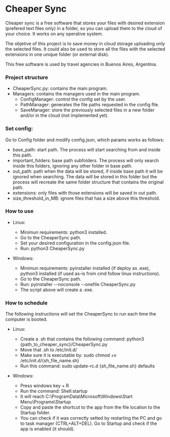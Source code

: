 # Cheaper Sync

Cheaper sync is a free software that stores your files with desired extension (prefered text files only) in a folder, so you can upload them to the cloud of your choice. It works on any operative system.

The objetive of this project is to save money in cloud storage uploading only the selected files. It could also be used to store all the files with the selected extensions in one unique folder (or external disk). 

This free software is used by travel agencies in Buenos Aires, Argentina.

### Project structure

- CheaperSync.py: contains the main program.
- Managers: contains the managers used in the main program.
	- ConfigManager: control the config set by the user.
	- PathManager: generates the file paths requested in the config file.
	- SaveManager: store the previously selected files in a new folder and/or in the cloud (not implemented yet). 

### Set config:
Go to Config folder and modify config.json, which params works as follows:
- base_path: start path. The process will start searching from and inside this path.
- important_folders: base path subfolders. The process will only search inside this folders, ignoring any other  folder in base path.
- out_path: path when the data will be stored, if inside base path it will be ignored when searching. The data will be stored in this folder but the process will recreate the same folder structure that contains the original path.
- extensions: only files with those extensions will be saved in out path.
- size\_threshold\_in\_MB: ignore files that has a size above this threshold.
	
### How to use
- Linux:
	- Minimun requirements: python3 installed. 
	- Go to the CheaperSync path.
	- Set your desired configuration in the config.json file.  
	- Run: python3 CheaperSync.py
	
- Windows:
	- Minimun requirements: pyinstaller installed (if deploy as .exe), python3 installed (if used as-is from cmd follow linux instructions).
	- Go to the CheaperSync path.
	- Run: pyinstaller --noconsole --onefile CheaperSync.py
	- The script above will create a .exe.
	
### How to schedule
The following instructions will set the CheaperSync to run each time the computer is booted.

- Linux:
	- Create a .sh that contains the following command: python3 {path\_to\_cheaper\_sync}/CheaperSync.py
	- Move that .sh to /etc/init.d/
	- Make sure it is executable by: sudo chmod +x /etc/init.d/{sh\_file\_name.sh}
	- Run this command: sudo update-rc.d {sh\_file\_name.sh} defaults

- Windows:
	- Press windows key + R
	- Run the command: Shell:startup
	- It will reach C:\ProgramData\Microsoft\Windows\Start Menu\Programs\Startup
	- Copy and paste the shortcut to the app from the file location to the Startup folder.
	- You can check if it was correctly setted by restarting the PC and go to task manager (CTRL+ALT+DEL). Go to Startup and check if the app is enabled (it should).
